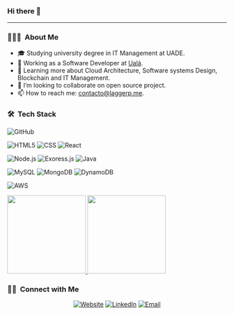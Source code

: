 ### Hi there 👋
<hr>


<h3> 👨🏻‍💻 &nbsp;About Me </h3>

- 🎓 Studying university degree in IT Management at UADE.
- 💼 Working as a Software Developer at [Ualá](https://uala.com.ar/).
- 🌱 Learning more about Cloud Architecture, Software systems Design, Blockchain and IT Management.
- 👯 I’m looking to collaborate on open source project.
- 📫 How to reach me: contacto@laggerp.me.

<h3> 🛠 &nbsp;Tech Stack</h3>

  ![GitHub](https://img.shields.io/badge/GitHub-100000?style=for-the-badge&logo=github&logoColor=white)

  ![HTML5](https://img.shields.io/badge/HTML5-E34F26?style=for-the-badge&logo=html5&logoColor=white)
  ![CSS](https://img.shields.io/badge/CSS3-1572B6?style=for-the-badge&logo=css3&logoColor=white)
  ![React](https://img.shields.io/badge/React-20232A?style=for-the-badge&logo=react&logoColor=61DAFB)
  
  ![Node.js](https://img.shields.io/badge/Node.js-43853D?style=for-the-badge&logo=node.js&logoColor=white)
  ![Exoress.js](https://img.shields.io/badge/Express.js-404D59?style=for-the-badge)
  ![Java](https://img.shields.io/badge/Java-007396?style=for-the-badge&logo=java&logoColor=white)
  
  ![MySQL](https://img.shields.io/badge/MySQL-00000F?style=for-the-badge&logo=mysql&logoColor=white)
  ![MongoDB](https://img.shields.io/badge/MongoDB-4EA94B?style=for-the-badge&logo=mongodb&logoColor=white)
  ![DynamoDB](https://img.shields.io/badge/DynamoDB-4053D6/?style=for-the-badge&logo=amazondynamodb&logoColor=white)
  
  ![AWS](https://img.shields.io/badge/AWS-232F3E?style=for-the-badge&logo=amazonaws&logoColor=white)
<br/>

<a href="https://github.com/LaggerP">
  <img height="180em" src="https://github-readme-stats.vercel.app/api?username=laggerp&theme=buefy&show_icons=true" />
  <img height="180em" src="https://github-readme-stats.vercel.app/api/top-langs/?username=laggerp&theme=buefy&layout=compact" />
</a>

<br/>

<h3> 🤝🏻 &nbsp;Connect with Me </h3>

<p align="center">
<a href="https://laggerp.me/"><img alt="Website" src="https://img.shields.io/badge/Website-www.laggerp.me-blue?style=flat-square&logo=google-chrome"></a>
<a href="https://www.linkedin.com/in/pablo-lagger/"><img alt="LinkedIn" src="https://img.shields.io/badge/LinkedIn-Pablo%20Lagger%20-blue?style=flat-square&logo=linkedin"></a>
<a href="mailto:contacto@laggerp.me"><img alt="Email" src="https://img.shields.io/badge/Email-contacto@laggerp.me-blue?style=flat-square&logo=gmail"></a>
</p>

